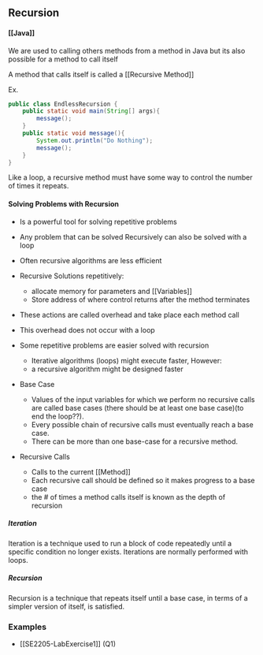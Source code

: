 ## Recursion
#### [[Java]]
We are used to calling others methods from a method in Java but its also possible for a method to call itself

A method that calls itself is called a [[Recursive Method]]

Ex.
```java
public class EndlessRecursion {
	public static void main(String[] args){
		message();
	}
	public static void message(){
		System.out.println("Do Nothing");
		message();
	}
}
```

Like a loop, a recursive method must have some way to control the number of times it repeats.

#### Solving Problems with Recursion
- Is a powerful tool for solving repetitive problems
- Any problem that can be solved Recursively can also be solved with a loop
- Often recursive algorithms are less efficient
- Recursive Solutions repetitively:
	- allocate memory for parameters and [[Variables]]
	- Store address of where control returns after the method terminates
- These actions are called overhead and take place each method call
- This overhead does not occur with a loop
- Some repetitive problems are easier solved with recursion
	- Iterative algorithms (loops) might execute faster, However:
	- a recursive algorithm might be designed faster


- Base Case
	- Values of the input variables for which we perform no recursive calls are called base cases (there should be at least one base case)(to end the loop??).
	- Every possible chain of recursive calls must eventually reach a base case.
	- There can be more than one base-case for a recursive method.
- Recursive Calls
	- Calls to the current [[Method]]
	- Each recursive call should be defined so it makes progress to a base case
	- the # of times a method calls itself is known as the depth of recursion

##### Iteration
Iteration is a technique used to run a block of code repeatedly until a specific condition no longer exists. Iterations are normally performed with loops.

##### Recursion
Recursion is a technique that repeats itself until a base case, in terms of a simpler version of itself, is satisfied.

### Examples
- [[SE2205-LabExercise1]] (Q1)